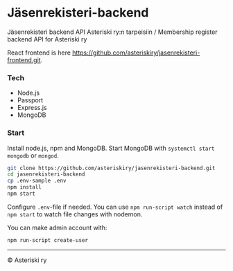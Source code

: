 # Jäsenrekisteri-backend
Jäsenrekisteri backend API Asteriski ry:n tarpeisiin / Membership register backend API for Asteriski ry

React frontend is here <https://github.com/asteriskiry/jasenrekisteri-frontend.git>.

### Tech
- Node.js
- Passport
- Express.js
- MongoDB

### Start
Install node.js, npm and MongoDB. Start MongoDB with `systemctl start mongodb` or `mongod`.
```bash
git clone https://github.com/asteriskiry/jasenrekisteri-backend.git
cd jasenrekisteri-backend
cp .env-sample .env
npm install
npm start
```
Configure `.env`-file if needed. You can use `npm run-script watch` instead of `npm start` to watch file changes with nodemon.

You can make admin account with:
```bash
npm run-script create-user
```

---
© Asteriski ry
